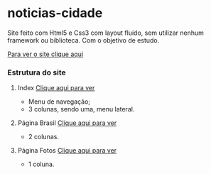 # noticias-cidade
Site feito com Html5 e Css3 com layout fluído, sem utilizar nenhum framework ou biblioteca. Com o objetivo de estudo.

[Para ver o site clique aqui](https://pripinheiro.github.io/noticias-cidade)

### Estrutura do site 

1. Index [Clique aqui para ver](https://pripinheiro.github.io/noticias-cidade/index.html)
    - Menu de navegação;
    - 3 colunas, sendo uma, menu lateral.

2. Página Brasil [Clique aqui para ver](https://pripinheiro.github.io/noticias-cidade/brasil.html)
    - 2 colunas.

3. Página Fotos [Clique aqui para ver](https://pripinheiro.github.io/noticias-cidade/fotos.html)
    - 1 coluna.
